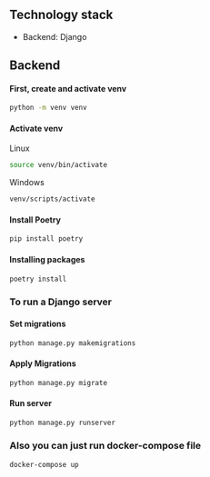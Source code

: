 ## Technology stack

- Backend: Django

## Backend

#### First, create and activate venv

```sh
python -m venv venv
```
#### Activate venv

Linux
```sh
source venv/bin/activate
```
Windows
```sh
venv/scripts/activate
```

#### Install Poetry

```sh
pip install poetry
```

#### Installing packages

```sh
poetry install
```

### To run a Django server

#### Set migrations

```sh
python manage.py makemigrations
```

#### Apply Migrations

```sh
python manage.py migrate
```

#### Run server

```sh
python manage.py runserver
```

### Also you can just run docker-compose file

```sh
docker-compose up
```
